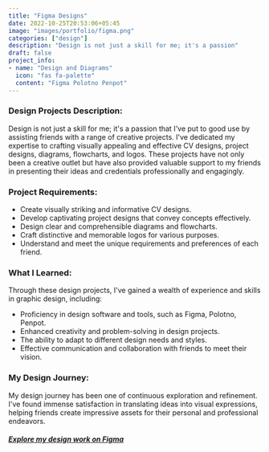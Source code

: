 ```yaml
---
title: "Figma Designs"
date: 2022-10-25T20:53:06+05:45
image: "images/portfolio/figma.png"
categories: ["design"]
description: "Design is not just a skill for me; it's a passion"
draft: false
project_info:
- name: "Design and Diagrams"
  icon: "fas fa-palette"
  content: "Figma Polotno Penpot"
---
```



### Design Projects Description:

Design is not just a skill for me; it's a passion that I've put to good use by assisting friends with a range of creative projects. I've dedicated my expertise to crafting visually appealing and effective CV designs, project designs, diagrams, flowcharts, and logos. These projects have not only been a creative outlet but have also provided valuable support to my friends in presenting their ideas and credentials professionally and engagingly.

### Project Requirements:

- Create visually striking and informative CV designs.
- Develop captivating project designs that convey concepts effectively.
- Design clear and comprehensible diagrams and flowcharts.
- Craft distinctive and memorable logos for various purposes.
- Understand and meet the unique requirements and preferences of each friend.

### What I Learned:

Through these design projects, I've gained a wealth of experience and skills in graphic design, including:

- Proficiency in design software and tools, such as Figma, Polotno, Penpot.
- Enhanced creativity and problem-solving in design projects.
- The ability to adapt to different design needs and styles.
- Effective communication and collaboration with friends to meet their vision.

### My Design Journey:

My design journey has been one of continuous exploration and refinement. I've found immense satisfaction in translating ideas into visual expressions, helping friends create impressive assets for their personal and professional endeavors.

##### [Explore my design work on Figma](https://www.figma.com/files/recents-and-sharing/recently-viewed?fuid=1005148365251686627)




